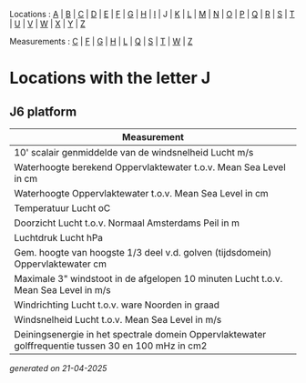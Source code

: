 Locations : [A](location_A.md) | [B](location_B.md) | [C](location_C.md) | [D](location_D.md) | [E](location_E.md) | [F](location_F.md) | [G](location_G.md) | [H](location_H.md) | [I](location_I.md) | J | [K](location_K.md) | [L](location_L.md) | [M](location_M.md) | [N](location_N.md) | [O](location_O.md) | [P](location_P.md) | [Q](location_Q.md) | [R](location_R.md) | [S](location_S.md) | [T](location_T.md) | [U](location_U.md) | [V](location_V.md) | [W](location_W.md) | [X](location_X.md) | [Y](location_Y.md) | [Z](location_Z.md)

Measurements : [C](measurement_C.md) | [F](measurement_F.md) | [G](measurement_G.md) | [H](measurement_H.md) | [L](measurement_L.md) | [Q](measurement_Q.md) | [S](measurement_S.md) | [T](measurement_T.md) | [W](measurement_W.md) | [Z](measurement_Z.md)

# Locations with the letter J #


## J6 platform ##
|Measurement|
|---|
|10' scalair genmiddelde van de windsnelheid Lucht m/s|
|Waterhoogte berekend Oppervlaktewater t.o.v. Mean Sea Level in cm|
|Waterhoogte Oppervlaktewater t.o.v. Mean Sea Level in cm|
|Temperatuur Lucht oC|
|Doorzicht Lucht t.o.v. Normaal Amsterdams Peil in m|
|Luchtdruk Lucht hPa|
|Gem. hoogte van hoogste 1/3 deel v.d. golven (tijdsdomein) Oppervlaktewater cm|
|Maximale 3" windstoot in de afgelopen 10 minuten Lucht t.o.v. Mean Sea Level in m/s|
|Windrichting Lucht t.o.v. ware Noorden in graad|
|Windsnelheid Lucht t.o.v. Mean Sea Level in m/s|
|Deiningsenergie in het spectrale domein Oppervlaktewater golffrequentie tussen 30 en 100 mHz in cm2|


_generated on 21-04-2025_